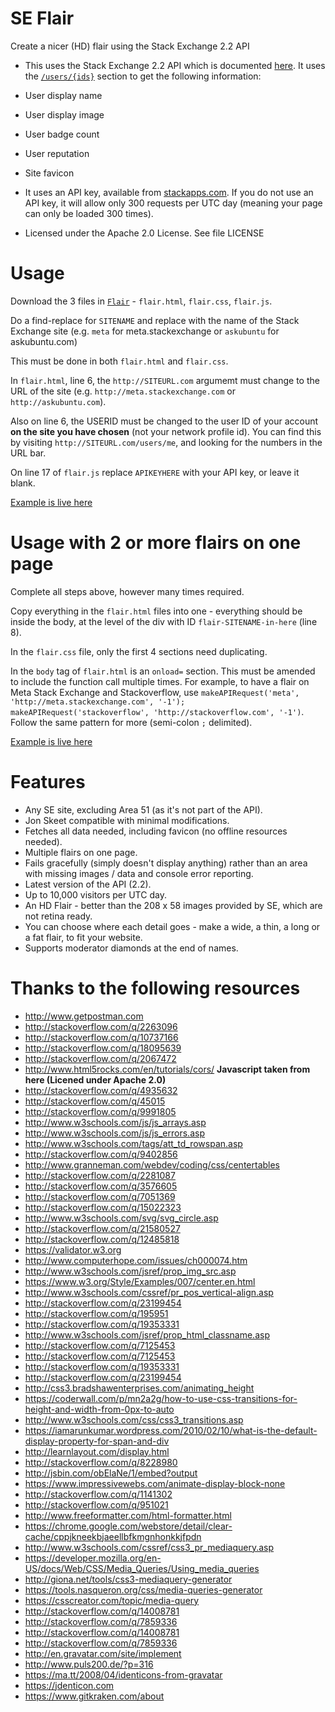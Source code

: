 # SE Flair

Create a nicer (HD) flair using the Stack Exchange 2.2 API

 - This uses the Stack Exchange 2.2 API which is documented [here](http://api.stackexchange.com/). It uses the [`/users/{ids}`](http://api.stackexchange.com/docs/users-by-ids) section to get the following information:

  - User display name
  - User display image
  - User badge count
  - User reputation
  - Site favicon

 - It uses an API key, available from [stackapps.com](http://stackapps.com/apps/oauth/register). If you do not use an API key, it will allow only 300 requests per UTC day (meaning your page can only be loaded 300 times).

 - Licensed under the Apache 2.0 License. See file LICENSE

# Usage

Download the 3 files in [`Flair`](https://github.com/timtjtim/SEFlair/tree/master/Flair) - `flair.html`, `flair.css`, `flair.js`.

Do a find-replace for `SITENAME` and replace with the name of the Stack Exchange site (e.g. `meta` for meta.stackexchange or `askubuntu` for askubuntu.com)

This must be done in both `flair.html` and `flair.css`.

In `flair.html`, line 6, the `http://SITEURL.com` argumemt must change to the URL of the site (e.g. `http://meta.stackexchange.com` or `http://askubuntu.com`).

Also on line 6, the USERID must be changed to the user ID of your account **on the site you have chosen** (not your network profile id). You can find this by visiting `http://SITEURL.com/users/me`, and looking for the numbers in the URL bar.

On line 17 of `flair.js` replace `APIKEYHERE` with your API key, or leave it blank.

[Example is live here](https://timtjtim.co.uk/Flair/flair.html)

# Usage with 2 or more flairs on one page

Complete all steps above, however many times required.

Copy everything in the `flair.html` files into one - everything should be inside the body, at the level of the div with ID `flair-SITENAME-in-here` (line 8).

In the `flair.css` file, only the first 4 sections need duplicating.

In the `body` tag of `flair.html` is an `onload=` section. This must be amended to include the function call multiple times. For example, to have a flair on Meta Stack Exchange and Stackoverflow, use `makeAPIRequest('meta', 'http://meta.stackexchange.com', '-1'); makeAPIRequest('stackoverflow', 'http://stackoverflow.com', '-1')`. Follow the same pattern for more (semi-colon `;` delimited).

[Example is live here](https://timtjtim.co.uk/Flair/flair-2.html)

# Features

 - Any SE site, excluding Area 51 (as it's not part of the API).
 - Jon Skeet compatible with minimal modifications.
 - Fetches all data needed, including favicon (no offline resources needed).
 - Multiple flairs on one page.
 - Fails gracefully (simply doesn't display anything) rather than an area with missing images / data and console error reporting.
 - Latest version of the API (2.2).
 - Up to 10,000 visitors per UTC day.
 - An HD Flair - better than the 208 x 58 images provided by SE, which are not retina ready.
 - You can choose where each detail goes - make a wide, a thin, a long or a fat  flair, to fit your website.
 - Supports moderator diamonds at the end of names.

# Thanks to the following resources

 - http://www.getpostman.com
 - http://stackoverflow.com/q/2263096
 - http://stackoverflow.com/q/10737166
 - http://stackoverflow.com/q/18095639
 - http://stackoverflow.com/q/2067472
 - http://www.html5rocks.com/en/tutorials/cors/ **Javascript taken from here (Licened under Apache 2.0)**
 - http://stackoverflow.com/q/4935632
 - http://stackoverflow.com/q/45015
 - http://stackoverflow.com/q/9991805
 - http://www.w3schools.com/js/js_arrays.asp
 - http://www.w3schools.com/js/js_errors.asp
 - http://www.w3schools.com/tags/att_td_rowspan.asp
 - http://stackoverflow.com/q/9402856
 - http://www.granneman.com/webdev/coding/css/centertables
 - http://stackoverflow.com/q/2281087
 - http://stackoverflow.com/q/3576605
 - http://stackoverflow.com/q/7051369
 - http://stackoverflow.com/q/15022323
 - http://www.w3schools.com/svg/svg_circle.asp
 - http://stackoverflow.com/q/21580527
 - http://stackoverflow.com/q/12485818
 - https://validator.w3.org
 - http://www.computerhope.com/issues/ch000074.htm
 - http://www.w3schools.com/jsref/prop_img_src.asp
 - https://www.w3.org/Style/Examples/007/center.en.html
 - http://www.w3schools.com/cssref/pr_pos_vertical-align.asp
 - http://stackoverflow.com/q/23199454
 - http://stackoverflow.com/q/195951
 - http://stackoverflow.com/q/19353331
 - http://www.w3schools.com/jsref/prop_html_classname.asp
 - http://stackoverflow.com/q/7125453
 - http://stackoverflow.com/q/7125453
 - http://stackoverflow.com/q/19353331
 - http://stackoverflow.com/q/23199454
 - http://css3.bradshawenterprises.com/animating_height
 - https://coderwall.com/p/mn2a2g/how-to-use-css-transitions-for-height-and-width-from-0px-to-auto
 - http://www.w3schools.com/css/css3_transitions.asp
 - https://iamarunkumar.wordpress.com/2010/02/10/what-is-the-default-display-property-for-span-and-div
 - http://learnlayout.com/display.html
 - http://stackoverflow.com/q/8228980
 - http://jsbin.com/obElaNe/1/embed?output
 - https://www.impressivewebs.com/animate-display-block-none
 - http://stackoverflow.com/q/1141302
 - http://stackoverflow.com/q/951021
 - http://www.freeformatter.com/html-formatter.html
 - https://chrome.google.com/webstore/detail/clear-cache/cppjkneekbjaeellbfkmgnhonkkjfpdn
 - http://www.w3schools.com/cssref/css3_pr_mediaquery.asp
 - https://developer.mozilla.org/en-US/docs/Web/CSS/Media_Queries/Using_media_queries
 - http://giona.net/tools/css3-mediaquery-generator
 - https://tools.nasqueron.org/css/media-queries-generator
 - https://csscreator.com/topic/media-query
 - http://stackoverflow.com/q/14008781
 - http://stackoverflow.com/q/7859336
 - http://stackoverflow.com/q/14008781
 - http://stackoverflow.com/q/7859336
 - http://en.gravatar.com/site/implement
 - http://www.puls200.de/?p=316
 - https://ma.tt/2008/04/identicons-from-gravatar
 - https://jdenticon.com
 - https://www.gitkraken.com/about
